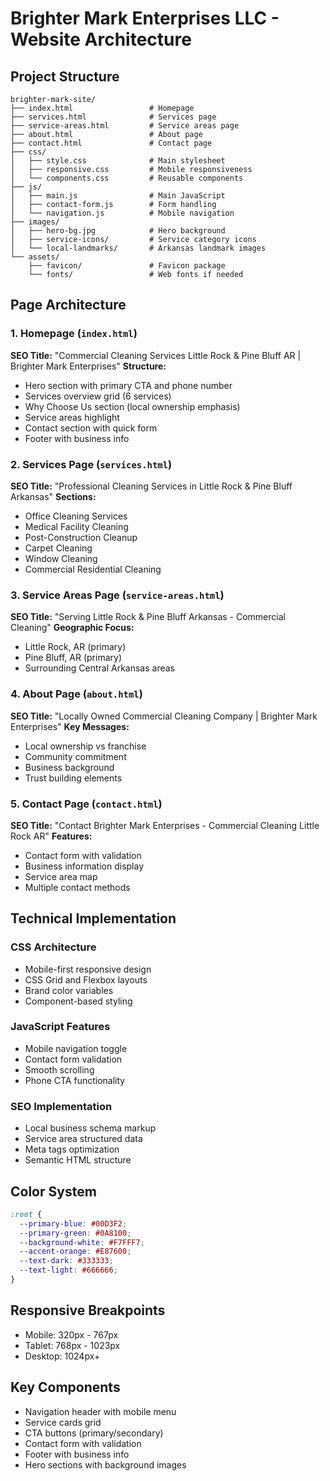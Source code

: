 # Brighter Mark Enterprises LLC - Website Architecture

## Project Structure
```
brighter-mark-site/
├── index.html                 # Homepage
├── services.html              # Services page
├── service-areas.html         # Service areas page
├── about.html                 # About page
├── contact.html               # Contact page
├── css/
│   ├── style.css              # Main stylesheet
│   ├── responsive.css         # Mobile responsiveness
│   └── components.css         # Reusable components
├── js/
│   ├── main.js                # Main JavaScript
│   ├── contact-form.js        # Form handling
│   └── navigation.js          # Mobile navigation
├── images/
│   ├── hero-bg.jpg            # Hero background
│   ├── service-icons/         # Service category icons
│   └── local-landmarks/       # Arkansas landmark images
└── assets/
    ├── favicon/               # Favicon package
    └── fonts/                 # Web fonts if needed
```

## Page Architecture

### 1. Homepage (`index.html`)
**SEO Title:** "Commercial Cleaning Services Little Rock & Pine Bluff AR | Brighter Mark Enterprises"
**Structure:**
- Hero section with primary CTA and phone number
- Services overview grid (6 services)
- Why Choose Us section (local ownership emphasis)
- Service areas highlight
- Contact section with quick form
- Footer with business info

### 2. Services Page (`services.html`)
**SEO Title:** "Professional Cleaning Services in Little Rock & Pine Bluff Arkansas"
**Sections:**
- Office Cleaning Services
- Medical Facility Cleaning
- Post-Construction Cleanup
- Carpet Cleaning
- Window Cleaning
- Commercial Residential Cleaning

### 3. Service Areas Page (`service-areas.html`)
**SEO Title:** "Serving Little Rock & Pine Bluff Arkansas - Commercial Cleaning"
**Geographic Focus:**
- Little Rock, AR (primary)
- Pine Bluff, AR (primary)
- Surrounding Central Arkansas areas

### 4. About Page (`about.html`)
**SEO Title:** "Locally Owned Commercial Cleaning Company | Brighter Mark Enterprises"
**Key Messages:**
- Local ownership vs franchise
- Community commitment
- Business background
- Trust building elements

### 5. Contact Page (`contact.html`)
**SEO Title:** "Contact Brighter Mark Enterprises - Commercial Cleaning Little Rock AR"
**Features:**
- Contact form with validation
- Business information display
- Service area map
- Multiple contact methods

## Technical Implementation

### CSS Architecture
- Mobile-first responsive design
- CSS Grid and Flexbox layouts
- Brand color variables
- Component-based styling

### JavaScript Features
- Mobile navigation toggle
- Contact form validation
- Smooth scrolling
- Phone CTA functionality

### SEO Implementation
- Local business schema markup
- Service area structured data
- Meta tags optimization
- Semantic HTML structure

## Color System
```css
:root {
  --primary-blue: #00D3F2;
  --primary-green: #0A8100;
  --background-white: #F7FFF7;
  --accent-orange: #E87600;
  --text-dark: #333333;
  --text-light: #666666;
}
```

## Responsive Breakpoints
- Mobile: 320px - 767px
- Tablet: 768px - 1023px
- Desktop: 1024px+

## Key Components
- Navigation header with mobile menu
- Service cards grid
- CTA buttons (primary/secondary)
- Contact form with validation
- Footer with business info
- Hero sections with background images
